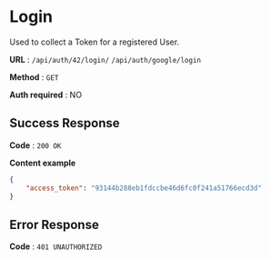 # Login

Used to collect a Token for a registered User.

**URL** : `/api/auth/42/login/` `/api/auth/google/login`

**Method** : `GET`

**Auth required** : NO

## Success Response

**Code** : `200 OK`

**Content example**

```json
{
    "access_token": "93144b288eb1fdccbe46d6fc0f241a51766ecd3d"
}
```

## Error Response

**Code** : `401 UNAUTHORIZED`